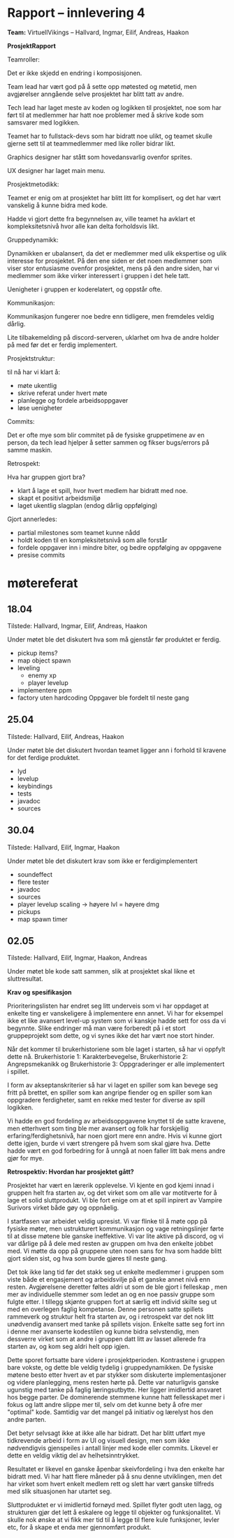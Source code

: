 # Rapport – innlevering 4
**Team:** VirtuellVikings – Hallvard, Ingmar, Eilif, Andreas, Haakon

**ProsjektRapport**

Teamroller:

Det er ikke skjedd en endring i komposisjonen.

Team lead har vært god på å sette opp møtested og møtetid, men avgjørelser anngående selve prosjektet har blitt tatt av andre.

Tech lead har laget meste av koden og logikken til prosjektet, noe som har ført til at medlemmer har hatt noe problemer med å skrive kode som samsvarer med logikken.

Teamet har to fullstack-devs som har bidratt noe ulikt, og teamet skulle gjerne sett til at teammedlemmer med like roller bidrar likt.

Graphics designer har stått som hovedansvarlig ovenfor sprites.

UX designer har laget main menu.

Prosjektmetodikk:

Teamet er enig om at prosjektet har blitt litt for komplisert, og det har vært vanskelig å kunne bidra med kode.

Hadde vi gjort dette fra begynnelsen av, ville teamet ha avklart et kompleksitetsnivå hvor alle kan delta forholdsvis likt.

Gruppedynamikk:

Dynamikken er ubalansert, da det er medlemmer med ulik ekspertise og ulik interesse for prosjektet. På den ene siden er det noen
medlemmer som viser stor entusiasme ovenfor prosjektet, mens på den andre siden, har vi medlemmer som ikke virker interessert i gruppen i det hele tatt.

Uenigheter i gruppen er koderelatert, og oppstår ofte.

Kommunikasjon:

Kommunikasjon fungerer noe bedre enn tidligere, men fremdeles veldig dårlig.

Lite tilbakemelding på discord-serveren, uklarhet om hva de andre holder på med før det er ferdig implementert.

Prosjektstruktur:

til nå har vi klart å:
- møte ukentlig
- skrive referat under hvert møte
- planlegge og fordele arbeidsoppgaver
- løse uenigheter

Commits:

Det er ofte mye som blir commitet på de fysiske gruppetimene av en person, da tech lead hjelper å setter sammen og fikser bugs/errors på samme maskin.

Retrospekt:

Hva har gruppen gjort bra?
- klart å lage et spill, hvor hvert medlem har bidratt med noe.
- skapt et positivt arbeidsmiljø
- laget ukentlig slagplan (endog dårlig oppfølging)

Gjort annerledes:
- partial milestones som teamet kunne nådd
- holdt koden til en kompleksitetsnivå som alle forstår
- fordele oppgaver inn i mindre biter, og bedre oppfølging av oppgavene
- presise commits

# møtereferat
## 18.04
Tilstede: Hallvard, Ingmar, Eilif, Andreas, Haakon

Under møtet ble det diskutert hva som må gjenstår før produktet er ferdig.
- pickup items?
- map object spawn
- leveling
    - enemy xp
    - player levelup
- implementere ppm
- factory uten hardcoding
Oppgaver ble fordelt til neste gang
## 25.04
Tilstede: Hallvard, Eilif, Andreas, Haakon

Under møtet ble det diskutert hvordan teamet ligger ann i forhold til kravene for det ferdige produktet.
- lyd
- levelup
- keybindings
- tests
- javadoc
- sources
## 30.04
Tilstede: Hallvard, Eilif, Ingmar, Haakon

Under møtet ble det diskutert krav som ikke er ferdigimplementert
- soundeffect
- flere tester
- javadoc
- sources
- player levelup scaling -> høyere lvl = høyere dmg
- pickups
- map spawn timer
## 02.05
Tilstede: Hallvard, Eilif, Ingmar, Haakon, Andreas

Under møtet ble kode satt sammen, slik at prosjektet skal likne et sluttresultat.


**Krav og spesifikasjon**

Prioriteringslisten har endret seg litt underveis som vi har oppdaget at enkelte ting er vanskeligere å implementere enn annet. Vi har for eksempel ikke et like avansert level-up system som vi kanskje hadde sett for oss da vi begynnte.
Slike endringer må man være forberedt på i et stort gruppeprojekt som dette, og vi synes ikke det har vært noe stort hinder.

Når det kommer til brukerhistoriene som ble laget i starten, så har vi oppfylt dette nå.
Brukerhistorie 1: Karakterbevegelse, Brukerhistorie 2: Angrepsmekanikk og Brukerhistorie 3: Oppgraderinger er alle implementert i spillet.

I form av akseptanskriterier så har vi laget en spiller som kan bevege seg fritt på brettet, en spiller som kan angripe fiender og en spiller som kan oppgradere ferdigheter, samt en rekke med tester for diverse av spill logikken.

Vi hadde en god fordeling av arbeidsoppgavene knyttet til de satte kravene, men etterhvert som ting ble mer avansert og folk har forskjellig erfaring/ferdighetsnivå, har noen gjort mere enn andre. Hvis vi kunne gjort dette igjen, burde vi vært strengere på hvem som skal gjøre hva. 
Dette hadde vært en god forbedring for å unngå at noen faller litt bak mens andre gjør for mye. 


**Retrospektiv: Hvordan har prosjektet gått?**

Prosjektet har vært en lærerik opplevelse. Vi kjente en god kjemi innad i gruppen helt fra starten av, og det virket som om alle var motitverte for å lage et solid sluttprodukt. Vi ble fort enige om at et spill inpirert av Vampire Surivors virket både gøy og oppnåelig.

I startfasen var arbeidet veldig upresist. Vi var flinke til å møte opp på fysiske møter, men ustrukturert kommunikasjon og vage retningslinjer førte til at disse møtene ble ganske ineffektive. Vi var lite aktive på discord, og vi var dårlige på å dele med resten av gruppen om hva den enkelte jobbet med. Vi møtte da opp på gruppene uten noen sans for hva som hadde blitt gjort siden sist, og hva som burde gjøres til neste gang.

Det tok ikke lang tid før det stakk seg ut enkelte medlemmer i gruppen som viste både et engasjement og arbeidsvilje på et ganske annet nivå enn resten. Avgjørelsene deretter føltes aldri ut som de ble gjort i felleskap , men mer av individuelle stemmer som ledet an og en noe passiv gruppe som fulgte etter. I tillegg skjønte gruppen fort at særlig ett individ skilte seg ut med en overlegen faglig kompetanse. Denne personen satte spillets rammeverk og struktur helt fra starten av, og i retrospekt var det nok litt unødvendig avansert med tanke på spillets visjon. Enkelte satte seg fort inn i denne mer avanserte kodestilen og kunne bidra selvstendig, men dessverre virket som at andre i gruppen datt litt av lasset allerede fra starten av, og kom seg aldri helt opp igjen.

Dette sporet fortsatte bare videre i prosjektperioden. Kontrastene i gruppen bare vokste, og dette ble veldig tydelig i gruppedynamikken. De fysiske møtene besto etter hvert av et par stykker som diskuterte implementasjoner og videre planlegging, mens resten hørte på. Dette var naturligvis ganske ugunstig med tanke på faglig læringsutbytte. Her ligger imidlertid ansvaret hos begge parter. De dominerende stemmene kunne hatt fellesskapet mer i fokus og latt andre slippe mer til, selv om det kunne bety å ofre mer "optimal" kode. Samtidig var det mangel på initiativ og lærelyst hos den andre parten.

Det betyr selvsagt ikke at ikke alle har bidratt. Det har blitt utført mye tidkrevende arbeid i form av UI og visuell design, men som ikke nødvendigvis gjenspeiles i antall linjer med kode eller commits. Likevel er dette en veldig viktig del av helhetsinntrykket.

Resultatet er likevel en ganske åpenbar skeivfordeling i hva den enkelte har bidratt med. Vi har hatt flere måneder på å snu denne utviklingen, men det har virket som hvert enkelt medlem  rett og slett har vært ganske tilfreds med slik situasjonen har utartet seg.

Sluttproduktet er vi imidlertid fornøyd med. Spillet flyter godt uten lagg, og strukturen gjør det lett å eskalere og legge til objekter og funksjonalitet.  Vi skulle nok ønske at vi fikk mer tid til å legge til flere kule funksjoner, levler etc, for å skape et enda mer gjennomført produkt.



